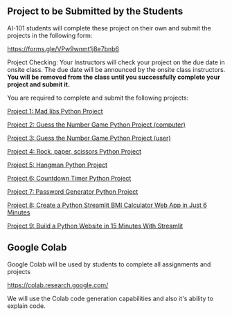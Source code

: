 ## Project to be Submitted by the Students

AI-101 students will complete these project on their own and submit the projects in the following form:

https://forms.gle/VPw9wnmt1j8e7bnb6

Project Checking: Your Instructors will check your project on the due date in onsite class. The due date will be announced by the onsite class instructors. **You will be removed from the class until you successfully complete your project and submit it.**

You are required to complete and submit the following projects:

[Project 1: Mad libs Python Project](https://www.freecodecamp.org/news/python-projects-for-beginners/#heading-mad-libs-python-project)

[Project 2: Guess the Number Game Python Project (computer)](https://www.freecodecamp.org/news/python-projects-for-beginners/#heading-guess-the-number-game-python-project-computer)

[Project 3: Guess the Number Game Python Project (user)](https://www.freecodecamp.org/news/python-projects-for-beginners/#heading-guess-the-number-game-python-project-user)

[Project 4: Rock, paper, scissors Python Project](https://www.freecodecamp.org/news/python-projects-for-beginners/#heading-rock-paper-scissors-python-project)

[Project 5: Hangman Python Project](https://www.freecodecamp.org/news/python-projects-for-beginners/#heading-hangman-python-project)

[Project 6: Countdown Timer Python Project](https://www.freecodecamp.org/news/python-projects-for-beginners/#heading-countdown-timer-python-project)

[Project 7: Password Generator Python Project](https://www.freecodecamp.org/news/python-projects-for-beginners/#heading-password-generator-python-project)

[Project 8: Create a Python Streamlit BMI Calculator Web App in Just 6 Minutes](https://www.youtube.com/watch?v=Z4uhilpTe9k&list=PLTsu3dft3CWhBViLMhL0Aqb75rkSz_CL-&index=13)

[Project 9: Build a Python Website in 15 Minutes With Streamlit](https://www.youtube.com/watch?v=2siBrMsqF44)

## Google Colab

Google Colab will be used by students to complete all assignments and projects

https://colab.research.google.com/

We will use the Colab code generation capabilities and also it's ability to explain code.
